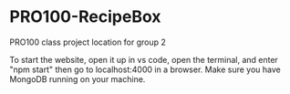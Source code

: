 # PRO100-RecipeBox
PRO100 class project location for group 2

To start the website, open it up in vs code, open the terminal, and enter "npm start" then go to localhost:4000 in a browser.
Make sure you have MongoDB running on your machine.
